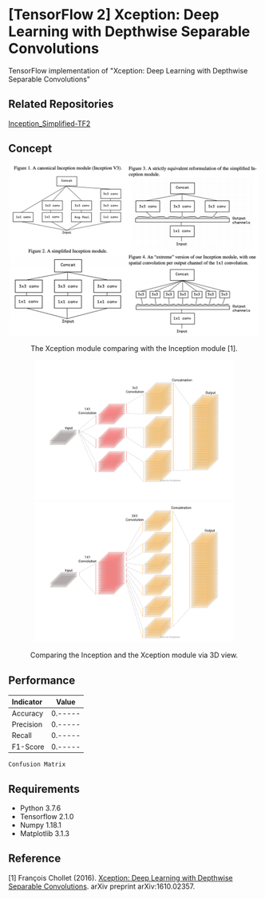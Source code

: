 [TensorFlow 2] Xception: Deep Learning with Depthwise Separable Convolutions
=====
TensorFlow implementation of "Xception: Deep Learning with Depthwise Separable Convolutions"

## Related Repositories
<a href="https://github.com/YeongHyeon/Inception_Simplified-TF2">Inception_Simplified-TF2</a>  

## Concept
<div align="center">
  <img src="./figures/inception_xception.png" width="500">  
  <p>The Xception module comparing with the Inception module [1].</p>
</div>

<div align="center">
  <img src="./figures/inception.png" width="400">
  <img src="./figures/xception.png" width="400">  
  <p>Comparing the Inception and the Xception module via 3D view.</p>
</div>

## Performance

|Indicator|Value|
|:---|:---:|
|Accuracy|0.-----|
|Precision|0.-----|
|Recall|0.-----|
|F1-Score|0.-----|

```
Confusion Matrix
```

## Requirements
* Python 3.7.6  
* Tensorflow 2.1.0  
* Numpy 1.18.1  
* Matplotlib 3.1.3  

## Reference
[1] François Chollet (2016). <a href="https://arxiv.org/abs/1610.02357">Xception: Deep Learning with Depthwise Separable Convolutions</a>. arXiv preprint arXiv:1610.02357.
